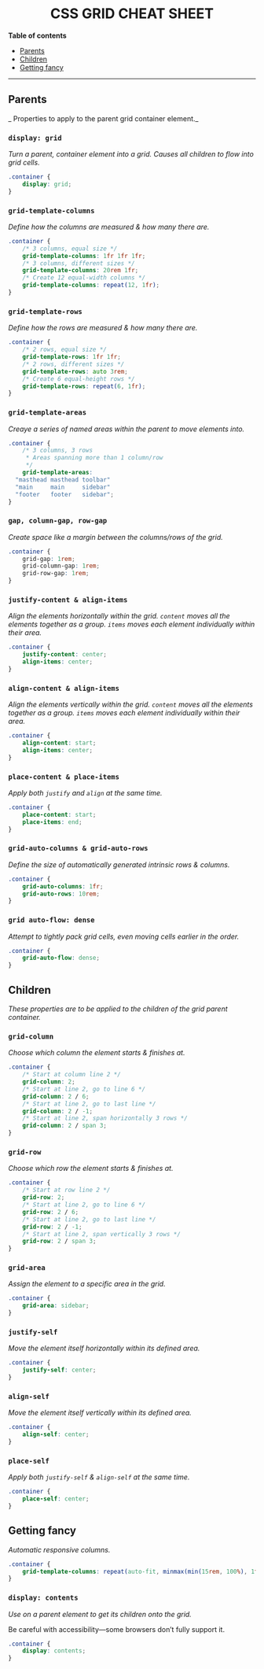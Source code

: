 <h1 align="center">CSS GRID CHEAT SHEET</h1>

**Table of contents**

- [Parents](#parents)
- [Children](#children)
- [Getting fancy](#getting-fancy)

---

## Parents

_ Properties to apply to the parent grid container element._

### `display: grid`

_Turn a parent, container element into a grid. Causes all children to flow into grid cells._

```css
.container {
    display: grid;
}
```

### `grid-template-columns`

_Define how the columns are measured & how many there are._

```css
.container {
    /* 3 columns, equal size */
    grid-template-columns: 1fr 1fr 1fr;
    /* 3 columns, different sizes */
    grid-template-columns: 20rem 1fr;
    /* Create 12 equal-width columns */
    grid-template-columns: repeat(12, 1fr);
}
```

### `grid-template-rows`

_Define how the rows are measured & how many there are._

```css
.container {
    /* 2 rows, equal size */
    grid-template-rows: 1fr 1fr;
    /* 2 rows, different sizes */
    grid-template-rows: auto 3rem;
    /* Create 6 equal-height rows */
    grid-template-rows: repeat(6, 1fr);
}
```

### `grid-template-areas`

_Creaye a series of named areas within the parent to move elements into._

```css
.container {
    /* 3 columns, 3 rows
     * Areas spanning more than 1 column/row
     */
    grid-template-areas:
  "masthead masthead toolbar"
  "main     main     sidebar"
  "footer   footer   sidebar";
}
```

### `gap, column-gap, row-gap`

_Create space like a margin between the columns/rows of the grid._

```css
.container {
    grid-gap: 1rem;
    grid-column-gap: 1rem;
    grid-row-gap: 1rem;
}
```

### `justify-content & align-items`

_Align the elements horizontally within the grid. `content` moves all the elements together as a group. `items` moves
each element individually within their area._

```css
.container {
    justify-content: center;
    align-items: center;
}
```

### `align-content & align-items`

_Align the elements vertically within the grid. `content` moves all the elements together as a group. `items` moves each
element individually within their area._

```css
.container {
    align-content: start;
    align-items: center;
}
```

### `place-content & place-items`

_Apply both `justify` and `align` at the same time._

```css
.container {
    place-content: start;
    place-items: end;
}
```

### `grid-auto-columns & grid-auto-rows`

_Define the size of automatically generated intrinsic rows & columns._

```css
.container {
    grid-auto-columns: 1fr;
    grid-auto-rows: 10rem;
}
```

### `grid auto-flow: dense`

_Attempt to tightly pack grid cells, even moving cells earlier in the order._

```css
.container {
    grid-auto-flow: dense;
}
```

## Children

_These properties are to be applied to the children of the grid parent container._

### `grid-column`

_Choose which column the element starts & finishes at._

```css
.container {
    /* Start at column line 2 */
    grid-column: 2;
    /* Start at line 2, go to line 6 */
    grid-column: 2 / 6;
    /* Start at line 2, go to last line */
    grid-column: 2 / -1;
    /* Start at line 2, span horizontally 3 rows */
    grid-column: 2 / span 3;
}
```

### `grid-row`

_Choose which row the element starts & finishes at._

```css
.container {
    /* Start at row line 2 */
    grid-row: 2;
    /* Start at line 2, go to line 6 */
    grid-row: 2 / 6;
    /* Start at line 2, go to last line */
    grid-row: 2 / -1;
    /* Start at line 2, span vertically 3 rows */
    grid-row: 2 / span 3;
}
```

### `grid-area`

_Assign the element to a specific area in the grid._

```css
.container {
    grid-area: sidebar;
}
```

### `justify-self`

_Move the element itself horizontally within its defined area._

```css
.container {
    justify-self: center;
}
```

### `align-self`

_Move the element itself vertically within its defined area._

```css
.container {
    align-self: center;
}
```

### `place-self`

_Apply both `justify-self` & `align-self` at the same time._

```css
.container {
    place-self: center;
}
```

## Getting fancy

_Automatic responsive columns._

```css
.container {
    grid-template-columns: repeat(auto-fit, minmax(min(15rem, 100%), 1fr));
}
```

### `display: contents`

_Use on a parent element to get its children onto the grid._

Be careful with accessibility—some browsers don’t fully support it.

```css
.container {
    display: contents;
}
```
